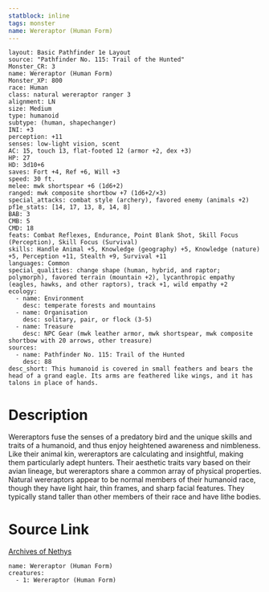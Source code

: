 ```yaml
---
statblock: inline
tags: monster
name: Wereraptor (Human Form)
---
```

```statblock
layout: Basic Pathfinder 1e Layout
source: "Pathfinder No. 115: Trail of the Hunted"
Monster_CR: 3
name: Wereraptor (Human Form)
Monster_XP: 800
race: Human
class: natural wereraptor ranger 3
alignment: LN
size: Medium
type: humanoid
subtype: (human, shapechanger)
INI: +3
perception: +11
senses: low-light vision, scent
AC: 15, touch 13, flat-footed 12 (armor +2, dex +3)
HP: 27
HD: 3d10+6
saves: Fort +4, Ref +6, Will +3
speed: 30 ft.
melee: mwk shortspear +6 (1d6+2)
ranged: mwk composite shortbow +7 (1d6+2/×3)
special_attacks: combat style (archery), favored enemy (animals +2)
pf1e_stats: [14, 17, 13, 8, 14, 8]
BAB: 3
CMB: 5
CMD: 18
feats: Combat Reflexes, Endurance, Point Blank Shot, Skill Focus (Perception), Skill Focus (Survival)
skills: Handle Animal +5, Knowledge (geography) +5, Knowledge (nature) +5, Perception +11, Stealth +9, Survival +11
languages: Common
special_qualities: change shape (human, hybrid, and raptor; polymorph), favored terrain (mountain +2), lycanthropic empathy (eagles, hawks, and other raptors), track +1, wild empathy +2
ecology:
  - name: Environment
    desc: temperate forests and mountains
  - name: Organisation
    desc: solitary, pair, or flock (3-5)
  - name: Treasure
    desc: NPC Gear (mwk leather armor, mwk shortspear, mwk composite shortbow with 20 arrows, other treasure)
sources:
  - name: Pathfinder No. 115: Trail of the Hunted
    desc: 88
desc_short: This humanoid is covered in small feathers and bears the head of a grand eagle. Its arms are feathered like wings, and it has talons in place of hands.
```
# Description
Wereraptors fuse the senses of a predatory bird and the unique skills and traits of a humanoid, and thus enjoy heightened awareness and nimbleness. Like their animal kin, wereraptors are calculating and insightful, making them particularly adept hunters. Their aesthetic traits vary based on their avian lineage, but wereraptors share a common array of physical properties. Natural wereraptors appear to be normal members of their humanoid race, though they have light hair, thin frames, and sharp facial features. They typically stand taller than other members of their race and have lithe bodies.
# Source Link
[Archives of Nethys](https://aonprd.com/MonsterDisplay.aspx?ItemName=Wereraptor%20(Human%20Form))
```encounter-table
name: Wereraptor (Human Form)
creatures:
  - 1: Wereraptor (Human Form)
```

